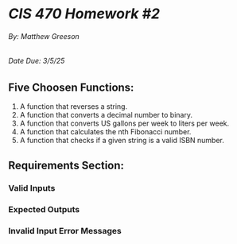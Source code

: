 # *CIS 470 Homework #2*

###### By: Matthew Greeson

###### Date Due: 3/5/25

## Five Choosen Functions:

1. A function that reverses a string.
2. A function that converts a decimal number to binary.
3. A function that converts US gallons per week to liters per week.
4. A function that calculates the nth Fibonacci number.
5. A function that checks if a given string is a valid ISBN number.

## Requirements Section:

### Valid Inputs

### Expected Outputs

### Invalid Input Error Messages
